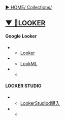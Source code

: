 [▶︎ HOME/ Collections/](https://gitpress.io/@sh16ma/collections)


## [▼ 🫧LOOKER](https://gitpress.io/c/looker/)
#### Google Looker
- - [Looker](looker_init.md)
- - [LookML](looker_lookml.md)
- - []()

#### LOOKER STUDIO
- - [LookerStudiod導入](lookerstudio_init.md)
- - []()
